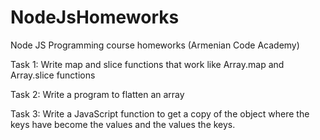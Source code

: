 # NodeJsHomeworks
Node JS Programming course homeworks (Armenian Code Academy)

Task 1: Write map and slice functions that work like Array.map and Array.slice functions

Task 2: Write a program to flatten an array

Task 3: Write a JavaScript function to get a copy of the object where the keys have become the values and the values the keys.

